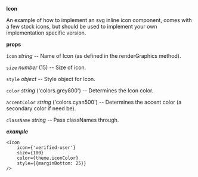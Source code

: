 **Icon**

An example of how to implement an svg inline icon component, comes with a few stock icons, but should be used to 
implement your own implementation specific version.

**props**

`icon` *string* -- Name of Icon (as defined in the renderGraphics method).

`size` *number* (15) -- Size of icon.

`style` *object* -- Style object for Icon.

`color` *string* ('colors.grey800') -- Determines the Icon color.

`accentColor` *string* ('colors.cyan500') -- Determines the accent color (a secondary color if need be).

`className` *string*  -- Pass classNames through.

***example***

    <Icon 
        icon={'verified-user'}
        size={100}
        color={theme.iconColor}
        style={{marginBottom: 25}}
    />